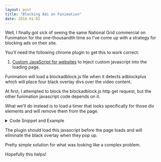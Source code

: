 ```yaml
---
layout: post
title: "Blocking Ads on Funimation"
date: 2018-01-02
---
```


Well, I finally got sick of seeing the same National Grid commercial on Funimation for the one-thousandth time so I've come up with a strategy for blocking ads on their site. 

You'll need the following chrome plugin to get this to work correct: 

1. [Custom JavaScript for websites](https://chrome.google.com/webstore/detail/custom-javascript-for-web/poakhlngfciodnhlhhgnaaelnpjljija?hl=en) to inject custom javascript into the loading page. 

Funimation will load a blockadblock.js file when it detects adblockplus which will place four black overlay divs over the video content. 

At first, I attempted to block the blockadblock.js http get request, but the other funimation javascript code depends on it. 

What we'll do instead is to load a timer that looks specifically for those div elements and will remove them from the page. 

<details>
  <summary>Code Snippet and Example</summary>
  
  ### Javascript
  ```js
  // Create interval to repeatedly remove 'funimation-error-screen' every half second.
  setInterval(function(){ $("funimation-error-screen").remove() }, 500);
  ```
  
  ### CJS Settings
  ![image](https://user-images.githubusercontent.com/5349608/34525686-d3d83720-f06d-11e7-84cd-c66174bc7d8a.png)
  
</details>

The plugin should load this javascript before the page loads and will eliminate the black overlay when they pop up. 

Pretty simple solution for what was looking like a complex problem. 

Hopefully this helps!
